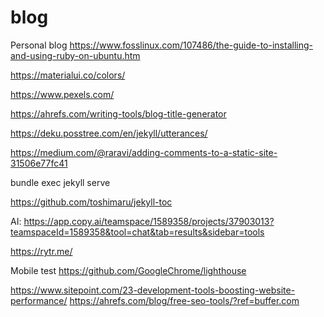 # blog
Personal blog
https://www.fosslinux.com/107486/the-guide-to-installing-and-using-ruby-on-ubuntu.htm

https://materialui.co/colors/

https://www.pexels.com/

https://ahrefs.com/writing-tools/blog-title-generator

https://deku.posstree.com/en/jekyll/utterances/

https://medium.com/@raravi/adding-comments-to-a-static-site-31506e77fc41


bundle exec jekyll serve

https://github.com/toshimaru/jekyll-toc

AI: 
https://app.copy.ai/teamspace/1589358/projects/37903013?teamspaceId=1589358&tool=chat&tab=results&sidebar=tools

https://rytr.me/

Mobile test
https://github.com/GoogleChrome/lighthouse

https://www.sitepoint.com/23-development-tools-boosting-website-performance/
https://ahrefs.com/blog/free-seo-tools/?ref=buffer.com
